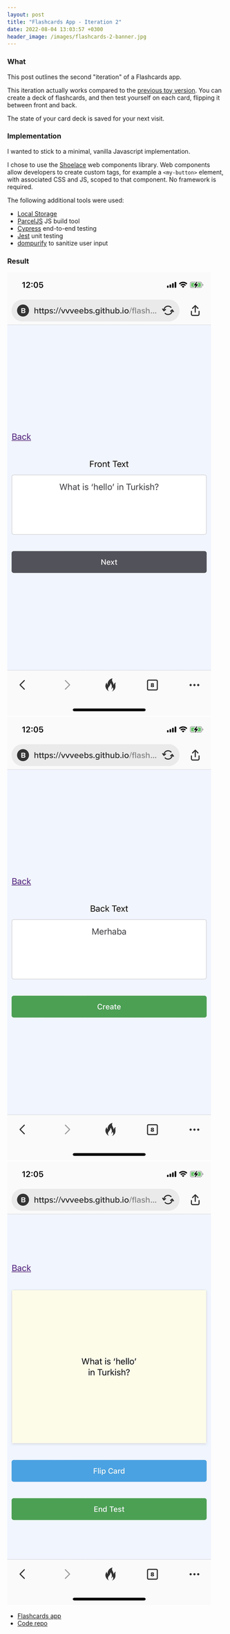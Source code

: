 ```yaml
---
layout: post
title: "Flashcards App - Iteration 2"
date: 2022-08-04 13:03:57 +0300
header_image: /images/flashcards-2-banner.jpg
---
```

### What

This post outlines the second "iteration" of a Flashcards app.

This iteration actually works compared to the [previous toy version](/2022/08/04/flashcards/index.html). You can create a deck of flashcards, and then test yourself on each card, flipping it between front and back.

The state of your card deck is saved for your next visit.

### Implementation

I wanted to stick to a minimal, vanilla Javascript implementation.

I chose to use the [Shoelace](https://shoelace.style/) web components library. Web components allow developers to create custom tags, for example a `<my-button>` element, with associated CSS and JS, scoped to that component. No framework is required.

The following additional tools were used:
- [Local Storage](https://developer.mozilla.org/en-US/docs/Web/API/Window/localStorage)
- [ParcelJS](https://parceljs.org/) JS build tool
- [Cypress](https://www.cypress.io/) end-to-end testing
- [Jest](https://jestjs.io) unit testing
- [dompurify](https://github.com/cure53/DOMPurify) to sanitize user input

### Result

![Add card front](/images/flashcard-edit-front.jpg)
![Add card back](/images/flashcard-edit-back.jpg)
![Test](/images/flashcards-test.jpg)

- [Flashcards app](https://vvveebs.github.io/flashcards/)
- [Code repo](https://github.com/vvveebs/flashcards)
